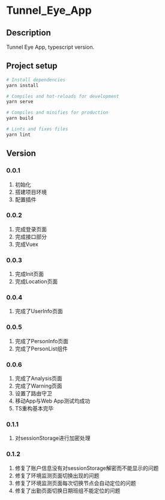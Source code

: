 # Tunnel_Eye_App

## Description

Tunnel Eye App, typescript version.

## Project setup

``` bash
# Install dependencies
yarn install
```

``` bash
# Compiles and hot-reloads for development
yarn serve
```

``` bash
# Compiles and minifies for production
yarn build
```

``` bash
# Lints and fixes files
yarn lint
```

## Version

### 0.0.1

1. 初始化
2. 搭建项目环境
3. 配置插件

### 0.0.2

1. 完成登录页面
2. 完成接口部分
3. 完成Vuex

### 0.0.3

1. 完成Init页面
2. 完成Location页面

### 0.0.4

1. 完成了UserInfo页面

### 0.0.5

1. 完成了PersonInfo页面
2. 完成了PersonList组件

### 0.0.6

1. 完成了Analysis页面
2. 完成了Warning页面
3. 设置了路由守卫
4. 移动App与Web App测试均成功
5. TS重构基本完毕

### 0.1.1

1. 对sessionStorage进行加密处理

### 0.1.2

1. 修复了账户信息没有对sessionStorage解密而不能显示的问题
2. 修复了环境监测页面切换出现的问题
3. 修复了环境监测页面每次切换节点会自动定位的问题
4. 修复了出勤页面切换日期班组不能定位的问题
